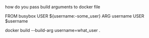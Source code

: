 how do you pass build arguments to docker file

FROM busybox
USER ${username:-some_user}
ARG username
USER $username


docker build --build-arg username=what_user .